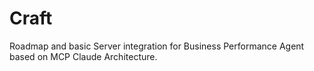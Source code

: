 # Craft
Roadmap and basic Server integration for Business Performance Agent based on MCP Claude Architecture. 
